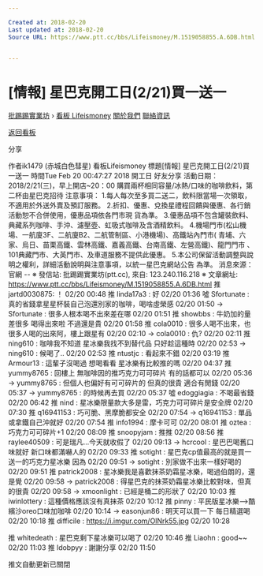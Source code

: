 ```yaml
---

Created at: 2018-02-20
Last updated at: 2018-02-20
Source URL: https://www.ptt.cc/bbs/Lifeismoney/M.1519058855.A.6DB.html


---
```


# [情報] 星巴克開工日(2/21)買一送一


[批踢踢實業坊](https://www.ptt.cc/) › [看板 Lifeismoney](https://www.ptt.cc/bbs/Lifeismoney/index.html) [關於我們](https://www.ptt.cc/about.html) [聯絡資訊](https://www.ptt.cc/contact.html)

[返回看板](https://www.ptt.cc/bbs/Lifeismoney/index.html)

分享

作者ik1479 (赤城白色彗星)
看板Lifeismoney
標題\[情報\] 星巴克開工日(2/21)買一送一
時間Tue Feb 20 00:47:27 2018
開工日 好友分享 活動日期：2018/2/21(三)，早上開店~20：00 購買兩杯相同容量/冰熱/口味的咖啡飲料，第二杯由星巴克招待 注意事項： 1.每人每次至多買二送二，飲料限當場一次領取，不適用於外送外賣及預訂服務。 2.折扣、優惠、兌換星禮程回饋與優惠、各行銷活動恕不合併使用，優惠品項依各門市現 貨為準。 3.優惠品項不包含罐裝飲料、典藏系列咖啡、手沖、濾壓壺、虹吸式咖啡及含酒精飲料。 4.機場門市(松山機場、一航廈3F、二航廈B2、二航管制區、小港機場)、高鐵站內門市( 青埔、六家、烏日、苗栗高鐵、雲林高鐵、嘉義高鐵、台南高鐵、左營高鐵)、龍門門市 、101典藏門市、大英門市、及車道服務不提供此優惠。 5.本公司保留活動調整與說明之權利，詳細活動說明與注意事項，以統一星巴克網站公告 為準。 消息來源：官網 -- ※ 發信站: 批踢踢實業坊(ptt.cc), 來自: 123.240.116.218 ※ 文章網址: <https://www.ptt.cc/bbs/Lifeismoney/M.1519058855.A.6DB.html>
推 jartd0030875: ！ 02/20 00:48
推 linda17a3 : 好 02/20 01:36
噓 Sfortunate : 真的省錢拿星星杯裝自己泡還別家的咖啡，喝啥虛榮感 02/20 01:50
→ Sfortunate : 很多人根本喝不出來差在哪 02/20 01:51
推 showbbs : 牛奶加的量差很多 喝得出來啦 不過還是貴 02/20 01:58
推 cola0010 : 很多人喝不出來，也很多人喝的出來阿，樓上跟星有 02/20 02:10
→ cola0010 : 仇? 02/20 02:11
推 ning610 : 咖啡我不知道 星冰樂我找不到替代品 只好趁這種時 02/20 02:53
→ ning610 : 候喝了.. 02/20 02:53
推 ntustjc : 看起來不錯 02/20 03:19
推 Armour13 : 這輩子沒喝過 想喝看看 星冰樂有比較推的嗎 02/20 04:37
推 yummy8765 : 回樓上 無咖啡因的推巧克力可可碎片 有的話都可以 02/20 05:36
→ yummy8765 : 但個人也偏好有可可碎片的 但真的很貴 適合有閒錢 02/20 05:37
→ yummy8765 : 的時候再去買 02/20 05:37
噓 edoggiagia : 不喝最省錢 02/20 06:42
推 nind : 星冰樂限量款大多是雷，巧克力可可碎片是安全牌 02/20 07:30
推 q16941153 : 巧可脆、黑摩脆都安全 02/20 07:54
→ q16941153 : 單品或拿鐵自己沖就好 02/20 07:54
推 info1994 : 摩卡可可 02/20 08:01
推 oztea : 巧克力可可碎片+1 02/20 08:09
推 snoopyjam : 推推 02/20 08:56
推 raylee40509 : 可是瑞凡…今天就收假了 02/20 09:13
→ hcrcool : 星巴巴喝舊口味就好 新口味都滿嚇人的 02/20 09:33
推 sotight : 星巴克cp值最高的就是買一送一的巧克力星冰樂 因為 02/20 09:51
→ sotight : 別家做不出來一樣好喝的 02/20 09:51
推 patrick2008 : 星冰樂我是喜歡抹茶奶霜星冰樂，喝過伯朗的，還是覺 02/20 09:58
→ patrick2008 : 得星巴克的抹茶奶霜星冰樂比較對味，但真的很貴 02/20 09:58
→ xmoonlight : 已經是桶二的形狀了 02/20 10:03
推 iwinlottery : 這種價格應該沒有真抹茶 02/20 10:12
推 pinny : 平民版星冰樂—>酷繽沙oreo口味加咖啡 02/20 10:14
→ easonjun86 : 明天可以買一下 每日精選喝 02/20 10:18
推 difficile : <https://i.imgur.com/OlNrk55.jpg> 02/20 10:28

推 whitedeath : 星巴克剩下星冰樂可以喝了 02/20 10:46
推 Liaohn : good~~ 02/20 11:03
推 ldobpyy : 謝謝分享 02/20 11:50

推文自動更新已關閉

